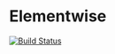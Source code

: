 # Elementwise

[![Build Status](https://travis-ci.org/damiendr/Elementwise.jl.svg?branch=master)](https://travis-ci.org/damiendr/Elementwise.jl)
